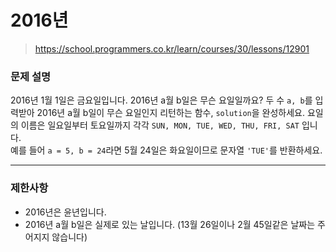 # 2016년

> https://school.programmers.co.kr/learn/courses/30/lessons/12901

### 문제 설명

2016년 1월 1일은 금요일입니다. 2016년 a월 b일은 무슨 요일일까요? 두 수 `a, b`를 입력받아 2016년 a월 b일이 무슨 요일인지 리턴하는 함수, `solution`을 완성하세요. 요일의 이름은 일요일부터 토요일까지 각각 `SUN, MON, TUE, WED, THU, FRI, SAT` 입니다.  
예를 들어 `a = 5, b = 24`라면 5월 24일은 화요일이므로 문자열 `'TUE'`를 반환하세요.

-----

### 제한사항

- 2016년은 윤년입니다.
- 2016년 a월 b일은 실제로 있는 날입니다. (13월 26일이나 2월 45일같은 날짜는 주어지지 않습니다)